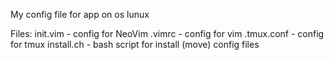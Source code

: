 My config file for app on os lunux

Files:
    init.vim    -  config for NeoVim
    .vimrc      -  config for vim
    .tmux.conf  -  config for tmux
    install.ch  -  bash script for install (move) config files
